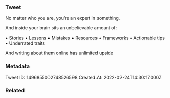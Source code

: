 ### Tweet
No matter who you are, you're an expert in something.

And inside your brain sits an unbelievable amount of:

• Stories
• Lessons
• Mistakes
• Resources
• Frameworks
• Actionable tips
• Underrated traits

And writing about them online has unlimited upside

### Metadata
Tweet ID: 1496855002748526598
Created At: 2022-02-24T14:30:17.000Z

### Related

